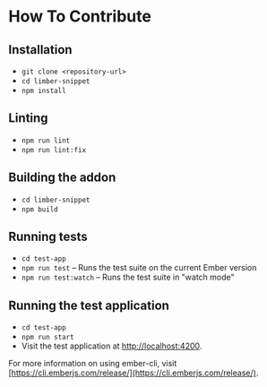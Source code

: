 # How To Contribute

## Installation

* `git clone <repository-url>`
* `cd limber-snippet`
* `npm install`

## Linting

* `npm run lint`
* `npm run lint:fix`

## Building the addon

* `cd limber-snippet`
* `npm build`

## Running tests

* `cd test-app`
* `npm run test` – Runs the test suite on the current Ember version
* `npm run test:watch` – Runs the test suite in "watch mode"

## Running the test application

* `cd test-app`
* `npm run start`
* Visit the test application at [http://localhost:4200](http://localhost:4200).

For more information on using ember-cli, visit [https://cli.emberjs.com/release/](https://cli.emberjs.com/release/).
